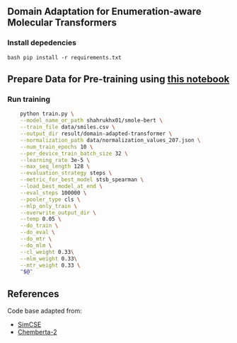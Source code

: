 ## Domain Adaptation for Enumeration-aware Molecular Transformers 

### Install depedencies
`bash
pip install -r requirements.txt
`
## Prepare Data for Pre-training using [this notebook](https://github.com/MoleculeTransformers/enumeration-aware-molecule-transformers/blob/main/notebooks/Enumeration-aware%20Pre-training%20Data%20Preparation.ipynb)

### Run training
```bash
    python train.py \
    --model_name_or_path shahrukhx01/smole-bert \
    --train_file data/smiles.csv \
    --output_dir result/domain-adapted-transformer \
    --normalization_path data/normalization_values_207.json \
    --num_train_epochs 10 \
    --per_device_train_batch_size 32 \
    --learning_rate 3e-5 \
    --max_seq_length 128 \
    --evaluation_strategy steps \
    --metric_for_best_model stsb_spearman \
    --load_best_model_at_end \
    --eval_steps 100000 \
    --pooler_type cls \
    --mlp_only_train \
    --overwrite_output_dir \
    --temp 0.05 \
    --do_train \
    --do_eval \
    --do_mtr \
    --do_mlm \
    --cl_weight 0.33\
    --mlm_weight 0.33\
    --mtr_weight 0.33 \
    "$@"
```


## References
Code base adapted from:
* [SimCSE](https://github.com/princeton-nlp/SimCSE)
* [Chemberta-2](https://github.com/seyonechithrananda/bert-loves-chemistry)
